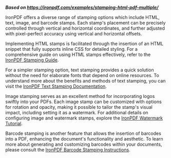 ***Based on <https://ironpdf.com/examples/stamping-html-pdf-multiple/>***

IronPDF offers a diverse range of stamping options which include HTML, text, image, and barcode stamps. Each stamp's placement can be precisely controlled through vertical and horizontal coordinates, and further adjusted with pixel-perfect accuracy using vertical and horizontal offsets.

Implementing HTML stamps is facilitated through the insertion of an HTML snippet that fully supports inline CSS for detailed styling. For a comprehensive guide on using HTML stamps effectively, refer to the [IronPDF Stamping Guide](https://ironpdf.com/docs/).

For a simpler stamping option, text stamping provides a quick solution without the need for elaborate fonts that depend on online resources. To understand more about the benefits and methods of text stamping, you can visit the [IronPDF Text Stamping Documentation](https://ironpdf.com/docs/).

Image stamping serves as an excellent method for incorporating logos swiftly into your PDFs. Each image stamp can be customized with options for rotation and opacity, making it possible to tailor the stamp's visual impact, including setting it as a watermark. For additional details on configuring image and watermark stamps, explore the [IronPDF Watermark Tutorial](https://ironpdf.com/docs/).

Barcode stamping is another feature that allows the insertion of barcodes into a PDF, enhancing the document's functionality and aesthetic. To learn more about generating and customizing barcodes within your documents, please consult the [IronPDF Barcode Stamping Instructions](https://ironpdf.com/docs/).